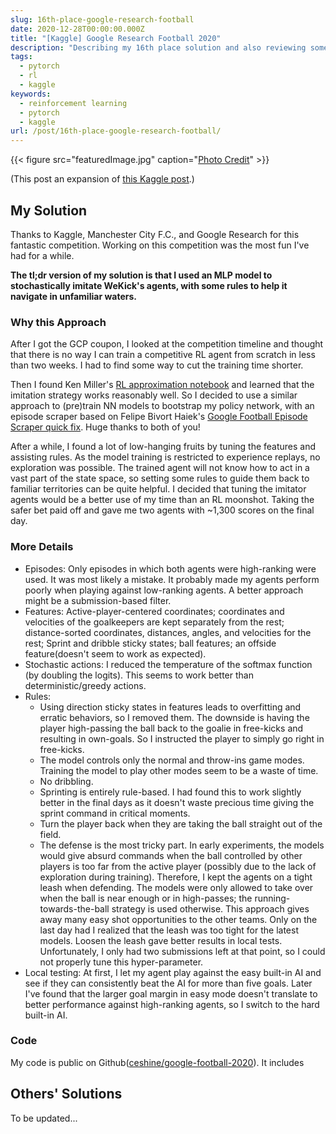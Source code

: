 ```yaml
---
slug: 16th-place-google-research-football
date: 2020-12-28T00:00:00.000Z
title: "[Kaggle] Google Research Football 2020"
description: "Describing my 16th place solution and also reviewing some of the others'"
tags:
  - pytorch
  - rl
  - kaggle
keywords:
  - reinforcement learning
  - pytorch
  - kaggle
url: /post/16th-place-google-research-football/
---
```


{{< figure src="featuredImage.jpg" caption="[Photo Credit](https://pixabay.com/photos/ball-stadium-football-soccer-ball-488700/)" >}}

(This post an expansion of [this Kaggle post](https://www.kaggle.com/c/google-football/discussion/204666).)

## My Solution

Thanks to Kaggle, Manchester City F.C., and Google Research for this fantastic competition. Working on this competition was the most fun I've had for a while.

**The tl;dr version of my solution is that I used an MLP model to stochastically imitate WeKick's agents, with some rules to help it navigate in unfamiliar waters.**

### Why this Approach

After I got the GCP coupon, I looked at the competition timeline and thought that there is no way I can train a competitive RL agent from scratch in less than two weeks. I had to find some way to cut the training time shorter.

Then I found Ken Miller's [RL approximation notebook](https://www.kaggle.com/mlconsult/1149-ish-bot-rl-approximation) and learned that the imitation strategy works reasonably well. So I decided to use a similar approach to (pre)train NN models to bootstrap my policy network, with an episode scraper based on Felipe Bivort Haiek's [Google Football Episode Scraper quick fix](https://www.kaggle.com/felipebihaiek/google-football-episode-scraper-quick-fix). Huge thanks to both of you!

After a while, I found a lot of low-hanging fruits by tuning the features and assisting rules. As the model training is restricted to experience replays, no exploration was possible. The trained agent will not know how to act in a vast part of the state space, so setting some rules to guide them back to familiar territories can be quite helpful. I decided that tuning the imitator agents would be a better use of my time than an RL moonshot. Taking the safer bet paid off and gave me two agents with ~1,300 scores on the final day.

### More Details

- Episodes: Only episodes in which both agents were high-ranking were used. It was most likely a mistake. It probably made my agents perform poorly when playing against low-ranking agents. A better approach might be a submission-based filter.
- Features: Active-player-centered coordinates; coordinates and velocities of the goalkeepers are kept separately from the rest; distance-sorted coordinates, distances, angles, and velocities for the rest; Sprint and dribble sticky states; ball features; an offside feature(doesn't seem to work as expected).
- Stochastic actions: I reduced the temperature of the softmax function (by doubling the logits). This seems to work better than deterministic/greedy actions.
- Rules:
  - Using direction sticky states in features leads to overfitting and erratic behaviors, so I removed them. The downside is having the player high-passing the ball back to the goalie in free-kicks and resulting in own-goals. So I instructed the player to simply go right in free-kicks.
  - The model controls only the normal and throw-ins game modes. Training the model to play other modes seem to be a waste of time.
  - No dribbling.
  - Sprinting is entirely rule-based. I had found this to work slightly better in the final days as it doesn't waste precious time giving the sprint command in critical moments.
  - Turn the player back when they are taking the ball straight out of the field.
  - The defense is the most tricky part. In early experiments, the models would give absurd commands when the ball controlled by other players is too far from the active player (possibly due to the lack of exploration during training). Therefore, I kept the agents on a tight leash when defending. The models were only allowed to take over when the ball is near enough or in high-passes; the running-towards-the-ball strategy is used otherwise. This approach gives away many easy shot opportunities to the other teams. Only on the last day had I realized that the leash was too tight for the latest models. Loosen the leash gave better results in local tests. Unfortunately, I only had two submissions left at that point, so I could not properly tune this hyper-parameter.
- Local testing: At first, I let my agent play against the easy built-in AI and see if they can consistently beat the AI for more than five goals. Later I've found that the larger goal margin in easy mode doesn't translate to better performance against high-ranking agents, so I switch to the hard built-in AI.

### Code

My code is public on Github([ceshine/google-football-2020](https://github.com/ceshine/google-football-2020)). It includes

## Others' Solutions

To be updated...
